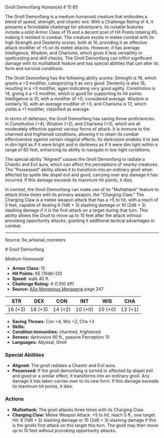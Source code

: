 <MonsterName/>Gnoll Demonfang</MonsterName>
<CreatureType/>Humanoid</CreatureType>
<CR/>4</CR>
<AC/>15</AC>
<HP/>65</HP>
<summary>The Gnoll Demonfang is a medium humanoid creature that embodies a blend of speed, strength, and chaotic evil. With a Challenge Rating of 4, it presents a formidable challenge for adventurers. Its notable features include a solid Armor Class of 15 and a decent pool of Hit Points totaling 65, making it resilient in combat. The creature excels in melee combat with its high Strength and Dexterity scores, both at 16, providing it an effective attack modifier of +5 on its melee attacks. However, it has average Intelligence, Wisdom, and Charisma, which gives it less versatility in spellcasting and skill checks. The Gnoll Demonfang can inflict significant damage with its multiattack feature and has special abilities that can alter its form and survival conditions.</summary>

<detail>

The Gnoll Demonfang has the following ability scores: Strength is 16, which grants a +3 modifier, categorizing it as very good. Dexterity is also 16, resulting in a +3 modifier, again indicating very good agility. Constitution is 14, giving it a +2 modifier, which is good for supporting its hit points. Intelligence is 10, with a modifier of +0, considered average. Wisdom is similarly 10, with an average modifier of +0, and Charisma is 12, which yields a +1 modifier, classified as average.

In terms of defenses, the Gnoll Demonfang has saving throw proficiencies in Constitution (+4), Wisdom (+2), and Charisma (+3), which are all moderately effective against various forms of attack. It is immune to the charmed and frightened conditions, allowing it to retain its combat effectiveness against certain magical effects. Its darkvision enables it to see in dim light as if it were bright and in darkness as if it were dim light within a range of 60 feet, enhancing its ability to navigate in low-light conditions.

The special ability "Aligned" causes the Gnoll Demonfang to radiate a Chaotic and Evil aura, which can affect the perceptions of nearby creatures. The "Possessed" ability allows it to transform into an ordinary gnoll when affected by spells like dispel evil and good, carrying over any damage it has incurred. If this damage exceeds its maximum hit points, it dies.

In combat, the Gnoll Demonfang can make use of its "Multiattack" feature to attack three times with its primary weapon, the "Charging Claw." The Charging Claw is a melee weapon attack that has a +5 to hit, with a reach of 5 feet, capable of dealing 6 (1d6 + 3) slashing damage or 10 (2d6 + 3) slashing damage if it is the first attack on a target during that turn. This ability allows the Gnoll to move up to 10 feet after the attack without provoking opportunity attacks, granting it additional tactical advantages in combat.</detail>



---

Source: 5e_artisinal_monsters

<statblock>
# Gnoll Demonfang

*Medium* *Humanoid*

- **Armor Class:** 15
- **Hit Points:** 65 (10d8+20)
- **Speed:** walk 40 ft.
- **Challenge Rating:** 4 (1,100 XP)
- **Source:** [A5e Monstrous Menagerie](https://enpublishingrpg.com/products/level-up-monstrous-menagerie-a5e) page 247

| STR | DEX | CON | INT | WIS | CHA |
| --- | --- | --- | --- | --- | --- |
| 16 (+3) | 16 (+3) | 14 (+2) | 10 (+0) | 10 (+0) | 12 (+1) |

- **Saving Throws**: Con +4, Wis +2, Cha +3
- **Skills:** 
- **Condition Immunities:** charmed, frightened
- **Senses:** darkvision 60 ft., passive Perception 10
- **Languages:** Abyssal, Gnoll

### Special Abilities

- **Aligned:** The gnoll radiates a Chaotic and Evil aura.
- **Possessed:** If the gnoll demonfang is turned or affected by dispel evil and good or a similar effect, it transforms into an ordinary gnoll. Any damage it has taken carries over to its new form. If this damage exceeds its maximum hit points, it dies.

### Actions

- **Multiattack:** The gnoll attacks three times with its Charging Claw.
- **Charging Claw:** Melee Weapon Attack: +5 to hit, reach 5 ft., one target. Hit: 6 (1d6 + 3) slashing damage  or 10 (2d6 + 3) slashing damage if this is the gnolls first attack on this target this turn. The gnoll may then move up to 10 feet without provoking opportunity attacks.


</statblock>


